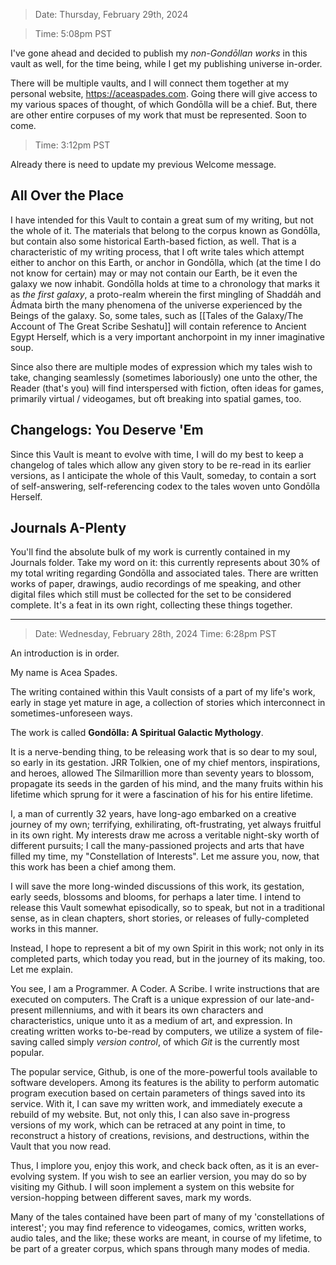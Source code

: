 > Date: Thursday, February 29th, 2024

> Time: 5:08pm PST

I've gone ahead and decided to publish my *non-Gondōllan works* in this vault as well, for the time being, while I get my publishing universe in-order. 

There will be multiple vaults, and I will connect them together at my personal website, https://aceaspades.com. Going there will give access to my various spaces of thought, of which Gondōlla will be a chief. But, there are other entire corpuses of my work that must be represented. Soon to come.


> Time: 3:12pm PST

Already there is need to update my previous Welcome message.

## All Over the Place
I have intended for this Vault to contain a great sum of my writing, but not the whole of it. The materials that belong to the corpus known as Gondōlla, but contain also some historical Earth-based fiction, as well. That is a characteristic of my writing process, that I oft write tales which attempt either to anchor on this Earth, or anchor in Gondōlla, which (at the time I do not know for certain) may or may not contain our Earth, be it even the galaxy we now inhabit. Gondōlla holds at time to a chronology that marks it as *the first galaxy*, a proto-realm wherein the first mingling of Shaddáh and Ádmata birth the many phenomena of the universe experienced by the Beings of the galaxy. So, some tales, such as [[Tales of the Galaxy/The Account of The Great Scribe Seshatu]] will contain reference to Ancient Egypt Herself, which is a very important anchorpoint in my inner imaginative soup.

Since also there are multiple modes of expression which my tales wish to take, changing seamlessly (sometimes laboriously) one unto the other, the Reader (that's you) will find interspersed with fiction, often ideas for games, primarily virtual / videogames, but oft breaking into spatial games, too.

## Changelogs: You Deserve 'Em
Since this Vault is meant to evolve with time, I will do my best to keep a changelog of tales which allow any given story to be re-read in its earlier versions, as I anticipate the whole of this Vault, someday, to contain a sort of self-answering, self-referencing codex to the tales woven unto Gondōlla Herself.

## Journals A-Plenty
You'll find the absolute bulk of my work is currently contained in my Journals folder. Take my word on it: this currently represents about 30% of my total writing regarding Gondōlla and associated tales. There are written works of paper, drawings, audio recordings of me speaking, and other digital files which still must be collected for the set to be considered complete. It's a feat in its own right, collecting these things together.

---

> Date: Wednesday, February 28th, 2024
> Time: 6:28pm PST

An introduction is in order.

My name is Acea Spades.

The writing contained within this Vault consists of a part of my life's work, early in stage yet mature in age, a collection of stories which interconnect in sometimes-unforeseen ways. 

The work is called **Gondōlla: A Spiritual Galactic Mythology**.

It is a nerve-bending thing, to be releasing work that is so dear to my soul, so early in its gestation. JRR Tolkien, one of my chief mentors, inspirations, and heroes, allowed The Silmarillion more than seventy years to blossom, propagate its seeds in the garden of his mind, and the many fruits within his lifetime which sprung for it were a fascination of his for his entire lifetime. 

I, a man of currently 32 years, have long-ago embarked on a creative journey of my own; terrifying, exhilirating, oft-frustrating, yet always fruitful in its own right. My interests draw me across a veritable night-sky worth of different pursuits; I call the many-passioned projects and arts that have filled my time, my "Constellation of Interests". Let me assure you, now, that this work has been a chief among them. 

I will save the more long-winded discussions of this work, its gestation, early seeds, blossoms and blooms, for perhaps a later time. I intend to release this Vault somewhat episodically, so to speak, but not in a traditional sense, as in clean chapters, short stories, or releases of fully-completed works in this manner.

Instead, I hope to represent a bit of my own Spirit in this work; not only in its completed parts, which today you read, but in the journey of its making, too. Let me explain.

You see, I am a Programmer. A Coder. A Scribe. I write instructions that are executed on computers. The Craft is a unique expression of our late-and-present millenniums, and with it bears its own characters and characteristics, unique unto it as a medium of art, and expression. In creating written works to-be-read by computers, we utilize a system of file-saving called simply *version control*, of which *Git* is the currently most popular. 


The popular service, Github, is one of the more-powerful tools available to software developers. Among its features is the ability to perform automatic program execution based on certain parameters of things saved into its service. With it, I can save my written work, and immediately execute a rebuild of my website. But, not only this, I can also save in-progress versions of my work, which can be retraced at any point in time, to reconstruct a history of creations, revisions, and destructions, within the Vault that you now read.

Thus, I implore you, enjoy this work, and check back often, as it is an ever-evolving system. If you wish to see an earlier version, you may do so by visiting my Github. I will soon implement a system on this website for version-hopping between different saves, mark my words.

Many of the tales contained have been part of many of my 'constellations of interest'; you may find reference to videogames, comics, written works, audio tales, and the like; these works are meant, in course of my lifetime, to be part of a greater corpus, which spans through many modes of media. 